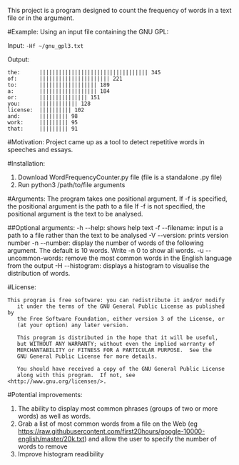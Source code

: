 This project is a program designed to count the frequency of words in a text file or in the argument.

#Example:
Using an input file containing the GNU GPL:

Input: `-Hf ~/gnu_gpl3.txt`

Output:
```
the:      |||||||||||||||||||||||||||||||||| 345
of:       |||||||||||||||||||||| 221
to:       |||||||||||||||||| 189
a:        |||||||||||||||||| 184
or:       ||||||||||||||| 151
you:      |||||||||||| 128
license:  |||||||||| 102
and:      ||||||||| 98
work:     ||||||||| 95
that:     ||||||||| 91
```

#Motivation:
Project came up as a tool to detect repetitive words in speeches and essays.

#Installation:
1. Download WordFrequencyCounter.py file (file is a standalone .py file)
2. Run python3 /path/to/file arguments

#Arguments:
The program takes one positional argument.
If -f is specified, the positional argument is the path to a file
If -f is not specified, the positional argument is the text to be analysed.

##Optional arguments:
-h --help: shows help text
-f --filename: input is a path to a file rather than the text to be analysed
-V --version: prints version number
-n --number: display the number of words of the following argument. The default is 10 words.
            Write -n 0 to show all words.
-u --uncommon-words: remove the most common words in the English language from the output
-H --histogram: displays a histogram to visualise the distribution of words.

#License:
 ```
 This program is free software: you can redistribute it and/or modify
    it under the terms of the GNU General Public License as published by
    the Free Software Foundation, either version 3 of the License, or
    (at your option) any later version.

    This program is distributed in the hope that it will be useful,
    but WITHOUT ANY WARRANTY; without even the implied warranty of
    MERCHANTABILITY or FITNESS FOR A PARTICULAR PURPOSE.  See the
    GNU General Public License for more details.

    You should have received a copy of the GNU General Public License
    along with this program.  If not, see <http://www.gnu.org/licenses/>.
```
 
#Potential improvements:
 1. The ability to display most common phrases (groups of two or more words) as well as words.
 2. Grab a list of most common words from a file on the Web (eg https://raw.githubusercontent.com/first20hours/google-10000-english/master/20k.txt) 
 and allow the user to specify the number of words to remove
 3. Improve histogram readibility
